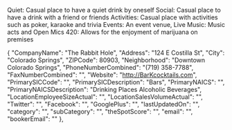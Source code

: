   
Quiet: Casual place to have a quiet drink by oneself
Social: Casual place to have a drink with a friend or friends
Activities: Casual place with activities such as poker, karaoke and trivia
Events: An event venue, Live Music: Music acts and Open Mics
420: Allows for the enjoyment of marijuana on premises

{
      "CompanyName": "The Rabbit Hole",
      "Address": "124 E Costilla St",
      "City": "Colorado Springs",
      "ZIPCode": 80903,
      "Neighborhood": "Downtown Colorado Springs",
      "PhoneNumberCombined": "(719) 358-7788",
      "FaxNumberCombined": "",
      "Website": "http://BarKcocktails.com",
      "PrimarySICCode": "",
      "PrimarySICDescription": "Bars",
      "PrimaryNAICS": "",
      "PrimaryNAICSDescription": "Drinking Places Alcoholic Beverages",
      "LocationEmployeeSizeActual": "",
      "LocationSalesVolumeActual": "",
      "Twitter": "",
      "Facebook": "",
      "GooglePlus": "",
      "lastUpdatedOn": "",
      "category": "",
      "subCategory": "",
      "theSpotScore": "",
      "email": "",
      "bookerEmail": ""
    },